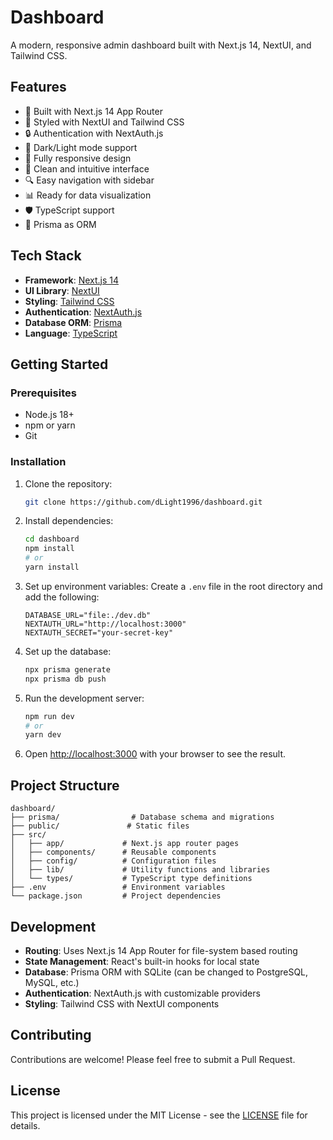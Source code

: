 # Dashboard

A modern, responsive admin dashboard built with Next.js 14, NextUI, and Tailwind CSS.

## Features

- 🚀 Built with Next.js 14 App Router
- 💅 Styled with NextUI and Tailwind CSS
- 🔒 Authentication with NextAuth.js
- 🌙 Dark/Light mode support
- 📱 Fully responsive design
- 🎯 Clean and intuitive interface
- 🔍 Easy navigation with sidebar
- 📊 Ready for data visualization
- 🛡️ TypeScript support
- 🔄 Prisma as ORM

## Tech Stack

- **Framework**: [Next.js 14](https://nextjs.org/)
- **UI Library**: [NextUI](https://nextui.org/)
- **Styling**: [Tailwind CSS](https://tailwindcss.com/)
- **Authentication**: [NextAuth.js](https://next-auth.js.org/)
- **Database ORM**: [Prisma](https://www.prisma.io/)
- **Language**: [TypeScript](https://www.typescriptlang.org/)

## Getting Started

### Prerequisites

- Node.js 18+ 
- npm or yarn
- Git

### Installation

1. Clone the repository:
   ```bash
   git clone https://github.com/dLight1996/dashboard.git
   ```

2. Install dependencies:
   ```bash
   cd dashboard
   npm install
   # or
   yarn install
   ```

3. Set up environment variables:
   Create a `.env` file in the root directory and add the following:
   ```env
   DATABASE_URL="file:./dev.db"
   NEXTAUTH_URL="http://localhost:3000"
   NEXTAUTH_SECRET="your-secret-key"
   ```

4. Set up the database:
   ```bash
   npx prisma generate
   npx prisma db push
   ```

5. Run the development server:
   ```bash
   npm run dev
   # or
   yarn dev
   ```

6. Open [http://localhost:3000](http://localhost:3000) with your browser to see the result.

## Project Structure

```
dashboard/
├── prisma/                # Database schema and migrations
├── public/               # Static files
├── src/
│   ├── app/             # Next.js app router pages
│   ├── components/      # Reusable components
│   ├── config/          # Configuration files
│   ├── lib/             # Utility functions and libraries
│   └── types/           # TypeScript type definitions
├── .env                 # Environment variables
└── package.json         # Project dependencies
```

## Development

- **Routing**: Uses Next.js 14 App Router for file-system based routing
- **State Management**: React's built-in hooks for local state
- **Database**: Prisma ORM with SQLite (can be changed to PostgreSQL, MySQL, etc.)
- **Authentication**: NextAuth.js with customizable providers
- **Styling**: Tailwind CSS with NextUI components

## Contributing

Contributions are welcome! Please feel free to submit a Pull Request.

## License

This project is licensed under the MIT License - see the [LICENSE](LICENSE) file for details.

